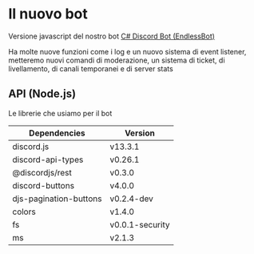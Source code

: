 # Il nuovo bot
Versione javascript del nostro bot [C# Discord Bot (EndlessBot)](https://github.com/Endless-Development/EndlessBot)

Ha molte nuove funzioni come i log e un nuovo sistema di event listener, metteremo nuovi comandi di moderazione, un sistema di ticket, di livellamento, di canali temporanei e di server stats

## API (Node.js)
Le librerie che usiamo per il bot

| Dependencies | Version |
| ------------- | ------------- |
| discord.js | v13.3.1 |
| discord-api-types | v0.26.1 |
| @discordjs/rest | v0.3.0 |
| discord-buttons | v4.0.0 |
| djs-pagination-buttons | v0.2.4-dev |
| colors | v1.4.0 |
| fs | v0.0.1-security |
| ms | v2.1.3 |

